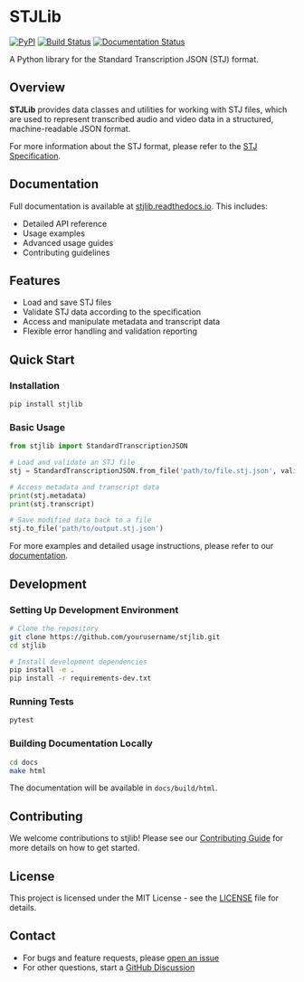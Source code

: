 # STJLib

[![PyPI](https://img.shields.io/pypi/v/stjlib)](https://pypi.org/project/stjlib/)
[![Build Status](https://github.com/yaniv-golan/stjlib/actions/workflows/python-package.yml/badge.svg)](https://github.com/yaniv-golan/stjlib/actions)
[![Documentation Status](https://readthedocs.org/projects/stjlib/badge/?version=latest)](https://stjlib.readthedocs.io/latest/?badge=latest)

A Python library for the Standard Transcription JSON (STJ) format.

## Overview

**STJLib** provides data classes and utilities for working with STJ files, which are used to represent transcribed audio and video data in a structured, machine-readable JSON format.

For more information about the STJ format, please refer to the [STJ Specification](https://github.com/yaniv-golan/STJ).

## Documentation

Full documentation is available at [stjlib.readthedocs.io](https://stjlib.readthedocs.io/). This includes:

- Detailed API reference
- Usage examples
- Advanced usage guides
- Contributing guidelines

## Features

- Load and save STJ files
- Validate STJ data according to the specification
- Access and manipulate metadata and transcript data
- Flexible error handling and validation reporting

## Quick Start

### Installation

```bash
pip install stjlib
```

### Basic Usage

```python
from stjlib import StandardTranscriptionJSON

# Load and validate an STJ file
stj = StandardTranscriptionJSON.from_file('path/to/file.stj.json', validate=True)

# Access metadata and transcript data
print(stj.metadata)
print(stj.transcript)

# Save modified data back to a file
stj.to_file('path/to/output.stj.json')
```

For more examples and detailed usage instructions, please refer to our [documentation](https://stjlib.readthedocs.io/).

## Development

### Setting Up Development Environment

```bash
# Clone the repository
git clone https://github.com/yourusername/stjlib.git
cd stjlib

# Install development dependencies
pip install -e .
pip install -r requirements-dev.txt
```

### Running Tests

```bash
pytest
```

### Building Documentation Locally

```bash
cd docs
make html
```

The documentation will be available in `docs/build/html`.

## Contributing

We welcome contributions to stjlib! Please see our [Contributing Guide](CONTRIBUTING.md) for more details on how to get started.

## License

This project is licensed under the MIT License - see the [LICENSE](LICENSE) file for details.

## Contact

- For bugs and feature requests, please [open an issue](https://github.com/yourusername/stjlib/issues)
- For other questions, start a [GitHub Discussion](https://github.com/yourusername/stjlib/discussions)
